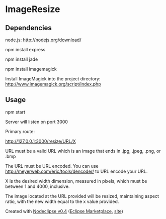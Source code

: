 # ImageResize

## Dependencies
node.js: http://nodejs.org/download/

npm install express

npm install jade

npm install imagemagick

Install ImageMagick into the project directory: http://www.imagemagick.org/script/index.php

## Usage
npm start

Server will listen on port 3000

Primary route:

http://127.0.0.1:3000/resize/URL/X

URL must be a valid URL which is an image that ends in .jpg, .jpeg, .png, or .bmp

The URL must be URL encoded. You can use http://meyerweb.com/eric/tools/dencoder/ to URL encode your URL.

X is the desired width dimension, measured in pixels, which must be between 1 and 4000, inclusive.

The image located at the URL provided will be resized, maintaining aspect ratio, with the new width equal to the x value provided.




Created with [Nodeclipse v0.4](https://github.com/Nodeclipse/nodeclipse-1)
 ([Eclipse Marketplace](http://marketplace.eclipse.org/content/nodeclipse), [site](http://www.nodeclipse.org))   
